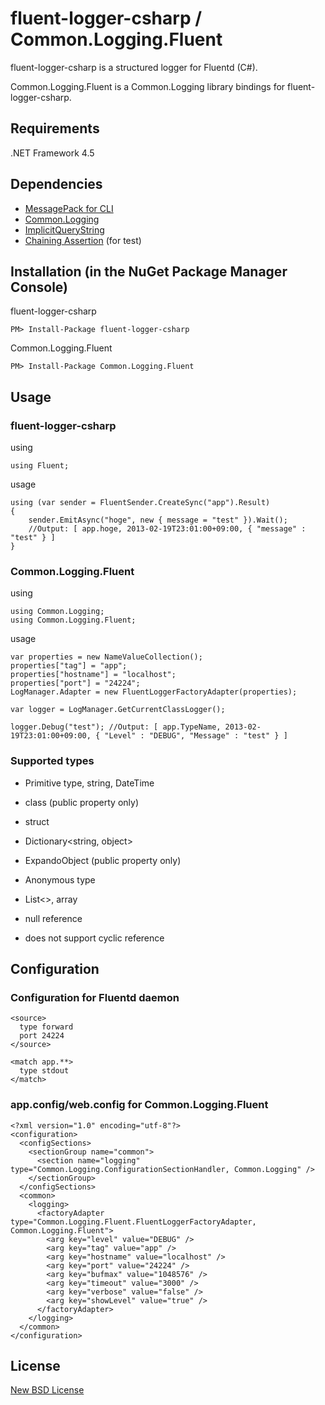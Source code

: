 # fluent-logger-csharp / Common.Logging.Fluent

fluent-logger-csharp is a structured logger for Fluentd (C#).

Common.Logging.Fluent is a Common.Logging library bindings for fluent-logger-csharp.


## Requirements

.NET Framework 4.5

## Dependencies

* [MessagePack for CLI](http://cli.msgpack.org/)
* [Common.Logging](http://netcommon.sourceforge.net/)
* [ImplicitQueryString](http://implicitquerystring.codeplex.com/)
* [Chaining Assertion](http://chainingassertion.codeplex.com/) (for test)



## Installation (in the NuGet Package Manager Console)

fluent-logger-csharp

    PM> Install-Package fluent-logger-csharp

Common.Logging.Fluent

    PM> Install-Package Common.Logging.Fluent

## Usage

### fluent-logger-csharp

using

    using Fluent;


usage

    using (var sender = FluentSender.CreateSync("app").Result)
    {
        sender.EmitAsync("hoge", new { message = "test" }).Wait();
        //Output: [ app.hoge, 2013-02-19T23:01:00+09:00, { "message" : "test" } ]
    }

### Common.Logging.Fluent

using

    using Common.Logging;
    using Common.Logging.Fluent;

usage

    var properties = new NameValueCollection();
    properties["tag"] = "app";
    properties["hostname"] = "localhost";
    properties["port"] = "24224";
    LogManager.Adapter = new FluentLoggerFactoryAdapter(properties);

    var logger = LogManager.GetCurrentClassLogger();
    
    logger.Debug("test"); //Output: [ app.TypeName, 2013-02-19T23:01:00+09:00, { "Level" : "DEBUG", "Message" : "test" } ]

### Supported types

* Primitive type, string, DateTime
* class (public property only)
* struct
* Dictionary<string, object>
* ExpandoObject (public property only)
* Anonymous type
* List<>, array
* null reference

* does not support cyclic reference


## Configuration

### Configuration for Fluentd daemon

    <source>
      type forward
      port 24224
    </source>

    <match app.**>
      type stdout
    </match>


### app.config/web.config for Common.Logging.Fluent

    <?xml version="1.0" encoding="utf-8"?>
    <configuration>
      <configSections>
        <sectionGroup name="common">
          <section name="logging" type="Common.Logging.ConfigurationSectionHandler, Common.Logging" />
        </sectionGroup>
      </configSections>
      <common>
        <logging>
          <factoryAdapter type="Common.Logging.Fluent.FluentLoggerFactoryAdapter, Common.Logging.Fluent">
            <arg key="level" value="DEBUG" />
            <arg key="tag" value="app" />
            <arg key="hostname" value="localhost" />
            <arg key="port" value="24224" />
            <arg key="bufmax" value="1048576" />
            <arg key="timeout" value="3000" />
            <arg key="verbose" value="false" />
            <arg key="showLevel" value="true" />
          </factoryAdapter>
        </logging>
      </common>
    </configuration>

## License

[New BSD License](https://github.com/zoetrope/fluent-logger-csharp/blob/master/License.txt)


